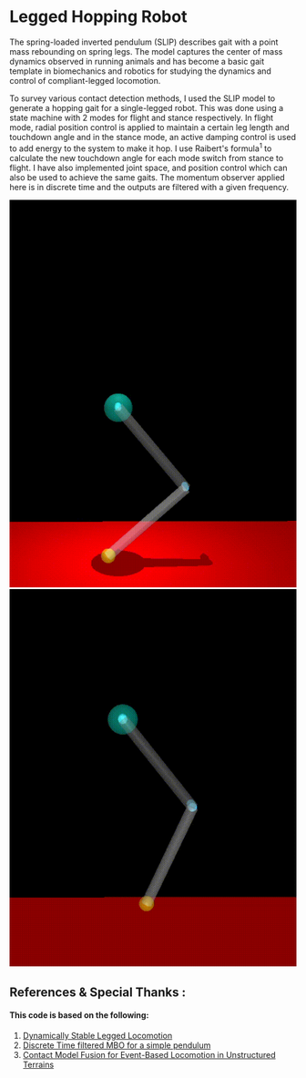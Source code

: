 # Legged Hopping Robot
The spring-loaded inverted pendulum (SLIP) describes gait with a point mass rebounding on spring legs. The model captures the center of mass dynamics observed in running animals and has become a basic gait template in biomechanics and robotics for studying the dynamics and control of compliant-legged locomotion. 

To survey various contact detection methods, I used the SLIP model to generate a hopping gait for a single-legged robot. This was done using a state machine with 2 modes for flight and stance respectively. In flight mode, radial position control is applied to maintain a certain leg length and touchdown angle and in the stance mode, an active damping control is used to add energy to the system to make it hop. I use Raibert's formula<sup>1</sup> to calculate the new touchdown angle for each mode switch from stance to flight. I have also implemented joint space, and position control which can also be used to achieve the same gaits. 
The momentum observer applied here is in discrete time and the outputs are filtered with a given frequency. 


![**Vertical Hopping Only**](https://github.com/bosky2001/CourseWork/blob/main/mjcpy/leg/VerticalHop.gif)
![**Hopping**](https://github.com/bosky2001/CourseWork/blob/main/mjcpy/leg/Hop.gif)


## References & Special Thanks  :
#### This code is based on the following:

1. [Dynamically Stable Legged Locomotion](https://www.ri.cmu.edu/pub_files/pub3/raibert_marc_h_1983_1/raibert_marc_h_1983_1.pdf)
2. [Discrete Time filtered MBO for a simple pendulum](https://github.com/meghna30/gmm_obs_pendulum)
3. [Contact Model Fusion for Event-Based Locomotion in Unstructured Terrains](https://ieeexplore.ieee.org/document/8460904)

